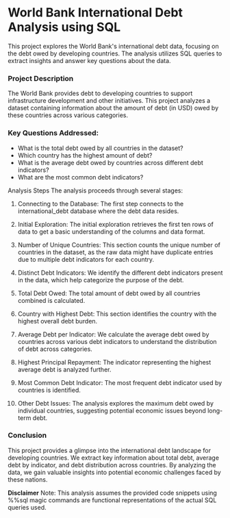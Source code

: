 # World Bank International Debt Analysis using SQL
This project explores the World Bank's international debt data, focusing on the debt owed by developing countries. The analysis utilizes SQL queries to extract insights and answer key questions about the data.

### Project Description
The World Bank provides debt to developing countries to support infrastructure development and other initiatives. This project analyzes a dataset containing information about the amount of debt (in USD) owed by these countries across various categories.

### Key Questions Addressed:

* What is the total debt owed by all countries in the dataset?
* Which country has the highest amount of debt?
* What is the average debt owed by countries across different debt indicators?
* What are the most common debt indicators?

Analysis Steps
The analysis proceeds through several stages:

1. Connecting to the Database: The first step connects to the international_debt database where the debt data resides.

2. Initial Exploration: The initial exploration retrieves the first ten rows of data to get a basic understanding of the columns and data format.

3. Number of Unique Countries: This section counts the unique number of countries in the dataset, as the raw data might have duplicate entries due to multiple debt indicators for each country.

4. Distinct Debt Indicators: We identify the different debt indicators present in the data, which help categorize the purpose of the debt.

5. Total Debt Owed: The total amount of debt owed by all countries combined is calculated.

6. Country with Highest Debt: This section identifies the country with the highest overall debt burden.

7. Average Debt per Indicator: We calculate the average debt owed by countries across various debt indicators to understand the distribution of debt across categories.

8. Highest Principal Repayment: The indicator representing the highest average debt is analyzed further.

9. Most Common Debt Indicator: The most frequent debt indicator used by countries is identified.

10. Other Debt Issues: The analysis explores the maximum debt owed by individual countries, suggesting potential economic issues beyond long-term debt.

### Conclusion
This project provides a glimpse into the international debt landscape for developing countries. We extract key information about total debt, average debt by indicator, and debt distribution across countries. By analyzing the data, we gain valuable insights into potential economic challenges faced by these nations.

**Disclaimer**
Note: This analysis assumes the provided code snippets using %%sql magic commands are functional representations of the actual SQL queries used.
